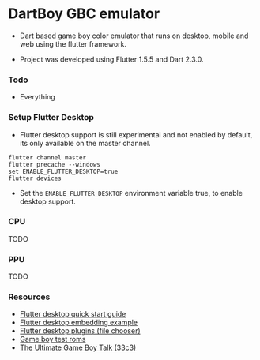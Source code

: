 # DartBoy GBC emulator

- Dart based game boy color emulator that runs on desktop, mobile and web using the flutter framework.

- Project was developed using Flutter 1.5.5 and Dart 2.3.0.



### Todo

- Everything



### Setup Flutter Desktop

- Flutter desktop support is still experimental and not enabled by default, its only available on the master channel.

```
flutter channel master
flutter precache --windows
set ENABLE_FLUTTER_DESKTOP=true
flutter devices
```

- Set the `ENABLE_FLUTTER_DESKTOP` environment variable true, to enable desktop support.



### CPU

TODO



### PPU

TODO



### Resources

- [Flutter desktop quick start guide](https://github.com/google/flutter-desktop-embedding/blob/master/Quick-Start.md)
- [Flutter desktop embedding example](https://github.com/google/flutter-desktop-embedding)
- [Flutter desktop plugins (file chooser)](https://github.com/google/flutter-desktop-embedding/tree/master/plugins)
- [Game boy test roms](https://github.com/retrio/gb-test-roms)
- [The Ultimate Game Boy Talk (33c3)](https://www.youtube.com/watch?v=HyzD8pNlpwI)

